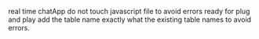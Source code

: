 real time chatApp do not touch javascript file to avoid errors ready for plug and play add the table name exactly what the existing table names to avoid errors. 
